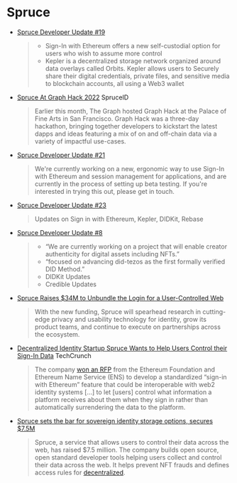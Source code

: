 # Spruce

* [Spruce Developer Update #19](https://blog.spruceid.com/spruce-developer-update-19/)
  > - Sign-In with Ethereum offers a new self-custodial option for users who wish to assume more control
  > - Kepler is a decentralized storage network organized around data overlays called Orbits. Kepler allows users to Securely share their digital credentials, private files, and sensitive media to blockchain accounts, all using a Web3 wallet
* [Spruce At Graph Hack 2022](https://blog.spruceid.com/spruce-at-graph-hack/) SpruceID
  > Earlier this month, The Graph hosted Graph Hack at the Palace of Fine Arts in San Francisco. Graph Hack was a three-day hackathon, bringing together developers to kickstart the latest dapps and ideas featuring a mix of on and off-chain data via a variety of impactful use-cases.
* [Spruce Developer Update #21](https://blog.spruceid.com/spruce-developer-update-21/)
  > We're currently working on a new, ergonomic way to use Sign-In with Ethereum and session management for applications, and are currently in the process of setting up beta testing. If you're interested in trying this out, please get in touch.
* [Spruce Developer Update #23](https://blog.spruceid.com/spruce-developer-update-23/)
  > Updates on Sign in with Ethereum, Kepler, DIDKit, Rebase
* [Spruce Developer Update #8](https://sprucesystems.medium.com/spruce-developer-update-8-70f04e95a5d4)
  > - “We are currently working on a project that will enable creator authenticity for digital assets including NFTs.”
  > - “focused on advancing did-tezos as the first formally verified DID Method.”
  > - DIDKit Updates
  > - Credible Updates

* [Spruce Raises $34M to Unbundle the Login for a User-Controlled Web](https://blog.spruceid.com/spruce-raises-34m-to-unbundle-the-login-for-a-user-controlled-web/)
  > With the new funding, Spruce will spearhead research in cutting-edge privacy and usability technology for identity, grow its product teams, and continue to execute on partnerships across the ecosystem.
* [Decentralized Identity Startup Spruce Wants to Help Users Control their Sign-In Data](https://techcrunch.com/2022/04/20/decentralized-identity-startup-spruce-wants-to-help-users-control-their-sign-in-data/) TechCrunch
  > The company [won an RFP](https://www.coindesk.com/policy/2021/10/08/sign-in-with-ethereum-is-coming/) from the Ethereum Foundation and Ethereum Name Service (ENS) to develop a standardized “sign-in with Ethereum” feature that could be interoperable with web2 identity systems [...] to let [users] control what information a platform receives about them when they sign in rather than automatically surrendering the data to the platform.
* [Spruce sets the bar for sovereign identity storage options, secures $7.5M](https://venturebeat.com/2021/11/02/spruce-sets-the-bar-for-sovereign-identity-and-storage-options-secures-7-5m/)
  > Spruce, a service that allows users to control their data across the web, has raised $7.5 million. The company builds open source, open standard developer tools helping users collect and control their data across the web. It helps prevent NFT frauds and defines access rules for [decentralized](https://venturebeat.com/2020/10/28/decentralized-identity-the-key-to-the-digital-era/).
  